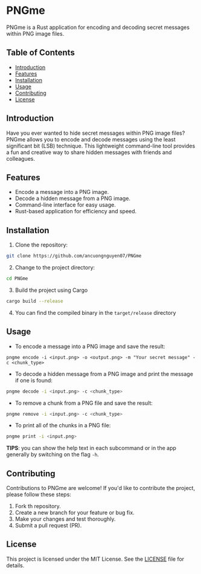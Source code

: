 # PNGme

PNGme is a Rust application for encoding and decoding secret messages within PNG image files.

## Table of Contents

- [Introduction](#introduction)
- [Features](#features)
- [Installation](#installation)
- [Usage](#usage)
- [Contributing](#contributing)
- [License](#license)

## Introduction

Have you ever wanted to hide secret messages within PNG image files? PNGme allows you to encode and decode messages using the least significant bit (LSB) technique.
This lightweight command-line tool provides a fun and creative way to share hidden messages with friends and colleagues.

## Features

- Encode a message into a PNG image.
- Decode a hidden message from a PNG image.
- Command-line interface for easy usage.
- Rust-based application for efficiency and speed.

## Installation

1. Clone the repository:

```bash
git clone https://github.com/ancuongnguyen07/PNGme
```

2. Change to the project directory:
```bash
cd PNGme
```

3. Build the project using Cargo
```bash
cargo build --release
```

4. You can find the compiled binary in the `target/release` directory

## Usage
- To encode a message into a PNG image and save the result:
```shell
pngme encode -i <input.png> -o <output.png> -m "Your secret message" -c <chunk_type>
```
- To decode a hidden message from a PNG image and print the message if one is found:
```bash
pngme decode -i <input.png> -c <chunk_type>
```

- To remove a chunk from a PNG file and save the result:
```bash
pngme remove -i <input.png> -c <chunk_type>
```

- To print all of the chunks in a PNG file:
```bash
pngme print -i <input.png>
```

**TIPS**: you can show the help text in each subcommand or in the app generally by switching on
the flag `-h`.

## Contributing
Contributions to PNGme are welcome! If you'd like to contribute the project, please follow
these steps:
1. Fork th repository.
2. Create a new branch for your feature or bug fix.
3. Make your changes and test thoroughly.
4. Submit a pull request (PR).

## License
This project is licensed under the MIT License. See the [LICENSE](./LICENSE) file for details.